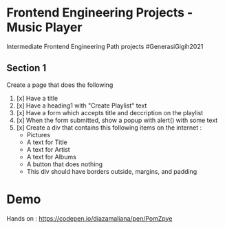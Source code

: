 # Frontend Engineering Projects - Music Player
Intermediate Frontend Engineering Path projects #GenerasiGigih2021

## Section 1
Create a page that does the following
1. [x] Have a title 
2. [x] Have a heading1 with "Create Playlist" text 
3. [x] Have a form which accepts title and deccription on the playlist 
4. [x] When the form submitted, show a popup with alert() with some text 
5. [x] Create a div that contains this following items on the internet :
    * Pictures
    * A text for Title
    * A text for Artist
    * A text for Albums
    * A button that does nothing
    * This div should have borders outside, margins, and padding
    

# Demo
Hands on : https://codepen.io/diazamaliana/pen/PomZpye
